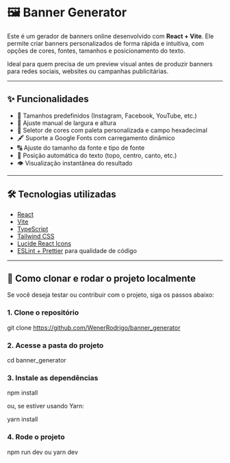 # 🖼️ Banner Generator

Este é um gerador de banners online desenvolvido com **React + Vite**. Ele permite criar banners personalizados de forma rápida e intuitiva, com opções de cores, fontes, tamanhos e posicionamento do texto.

Ideal para quem precisa de um preview visual antes de produzir banners para redes sociais, websites ou campanhas publicitárias.

---

## ✨ Funcionalidades

- 🎯 Tamanhos predefinidos (Instagram, Facebook, YouTube, etc.)
- 📏 Ajuste manual de largura e altura
- 🎨 Seletor de cores com paleta personalizada e campo hexadecimal
- 🖋️ Suporte a Google Fonts com carregamento dinâmico
- 🔠 Ajuste do tamanho da fonte e tipo de fonte
- 🧭 Posição automática do texto (topo, centro, canto, etc.)
- 👁️ Visualização instantânea do resultado

---

## 🛠️ Tecnologias utilizadas

- [React](https://reactjs.org/)
- [Vite](https://vitejs.dev/)
- [TypeScript](https://www.typescriptlang.org/)
- [Tailwind CSS](https://tailwindcss.com/)
- [Lucide React Icons](https://lucide.dev/)
- [ESLint + Prettier](https://eslint.org/) para qualidade de código

---

## 🚀 Como clonar e rodar o projeto localmente

Se você deseja testar ou contribuir com o projeto, siga os passos abaixo:

### 1. Clone o repositório


git clone https://github.com/WenerRodrigo/banner_generator

### 2. Acesse a pasta do projeto

cd banner_generator


### 3. Instale as dependências

npm install 

ou, se estiver usando Yarn:

yarn install 

### 4. Rode o projeto

npm run dev ou yarn dev
